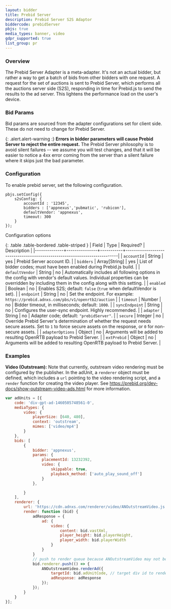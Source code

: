 ```yaml
---
layout: bidder
title: Prebid Server
description: Prebid Server S2S Adaptor
biddercode: prebidServer
pbjs: true
media_types: banner, video
gdpr_supported: true
list_group: pr
---
```


### Overview

The Prebid Server Adapter is a meta-adapter. It's not an actual bidder, but
rather a way to get a batch of bids from other bidders with one request.
A request for the set of auctions is sent to Prebid Server, which performs
all the auctions server side (S2S), responding in time for Prebid.js to
send the results to the ad server. This lightens the performance load on the user's device.

### Bid Params

Bid params are sourced from the adapter configurations set for client side. These do not need to change for Prebid Server.

{: .alert.alert-warning :}
**Errors in bidder parameters will cause Prebid Server to reject the
entire request.** The Prebid Server philosophy is to avoid silent failures --
we assume you will test changes, and that it will be easier to notice a
4xx error coming from the server than a silent failure where it skips just
the bad parameter.

### Configuration
To enable prebid server, set the following configuration.

```
pbjs.setConfig({
    s2sConfig: {
        accountId : '12345',
        bidders : ['appnexus','pubmatic', 'rubicon'],
        defaultVendor: 'appnexus',
        timeout: 300
    }
});
```
Configuration options

{: .table .table-bordered .table-striped }
| Field        | Type          | Required? | Description                                                              |
|--------------+---------------+-----------+--------------------------------------------------------------------------|
| `accountId`  | String        | yes         | Prebid Server account ID.                                                |
| `bidders`    | Array[String] | yes         | List of bidder codes; must have been enabled during Prebid.js build.     |
| `defaultVendor` | String     | no          | Automatically includes all following options in the config with vendor's default values.  Individual properties can be overridden by including them in the config along with this setting. |
| `enabled`    | Boolean       | no         | Enables S2S; default: `false` (`true` when defaultVendor is set).                                           |
| `endpoint`   | String        | no         | Set the endpoint. For example: `https://prebid.adnxs.com/pbs/v1/openrtb2/auction` |
| `timeout`    | Number        | no         | Bidder timeout, in milliseconds; default: `1000`.                         |
| `syncEndpoint` | String     | no       | Configures the user-sync endpoint. Highly recommended.                    |
| `adapter`    | String        | no        | Adapter code; default: `"prebidServer"`.                                  |
| `secure`     | Integer       | no        | Override Prebid Server's determination of whether the request needs secure assets. Set to `1` to force secure assets on the response, or `0` for non-secure assets. |
| `adapterOptions` | Object       | no        | Arguments will be added to resulting OpenRTB payload to Prebid Server. |
| `extPrebid` | Object       | no        | Arguments will be added to resulting OpenRTB payload to Prebid Server. |

### Examples

**Video (Outstream):**
Note that currently, outstream video rendering must be configured by the publisher. In the adUnit, a `renderer` object must be defined, which includes a `url` pointing to the video rendering script, and a `render` function for creating the video player. See https://prebid.org/dev-docs/show-outstream-video-ads.html for more information.

```javascript
var adUnits = [{
    code: 'div-gpt-ad-1460505748561-0',
    mediaTypes: {
        video: {
            playerSize: [640, 480],
            context: 'outstream',
            mimes: ['video/mp4']
        }
    },
    bids: [
        {
            bidder: 'appnexus',
            params: {
                placementId: 13232392,
                video: {
                    skippable: true,
                    playback_method: ['auto_play_sound_off']
                }
            },

        }
    ],
    renderer: {
        url: 'https://cdn.adnxs.com/renderer/video/ANOutstreamVideo.js',
        render: function (bid) {
            adResponse = {
                ad: {
                    video: {
                        content: bid.vastXml,
                        player_height: bid.playerHeight,
                        player_width: bid.playerWidth
                    }
                }
            }
            // push to render queue because ANOutstreamVideo may not be loaded yet.
            bid.renderer.push(() => {
                ANOutstreamVideo.renderAd({
                    targetId: bid.adUnitCode, // target div id to render video.
                    adResponse: adResponse
                });
            });
        }
    }
}];
```
